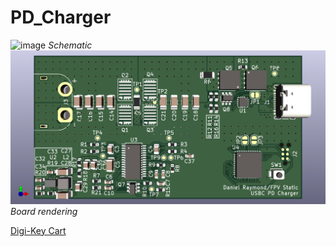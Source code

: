 # PD_Charger
![image](https://github.com/electricalhog/PD_Charger/assets/15219301/6744ed51-7cd7-481f-9243-aca346b7f6fe)
*Schematic*
![PD Charger](https://github.com/electricalhog/PD_Charger/blob/main/PD%20Charger.png?raw=true)
*Board rendering*

[Digi-Key Cart](https://www.digikey.com/short/v39zppv0)
